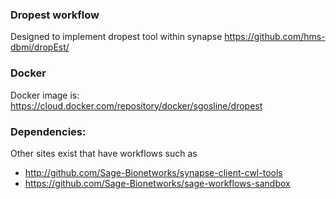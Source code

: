 ### Dropest workflow
Designed to implement dropest tool within synapse
https://github.com/hms-dbmi/dropEst/

### Docker
Docker image is: https://cloud.docker.com/repository/docker/sgosline/dropest 

### Dependencies:
Other sites exist that have workflows such as
* http://github.com/Sage-Bionetworks/synapse-client-cwl-tools
* https://github.com/Sage-Bionetworks/sage-workflows-sandbox

